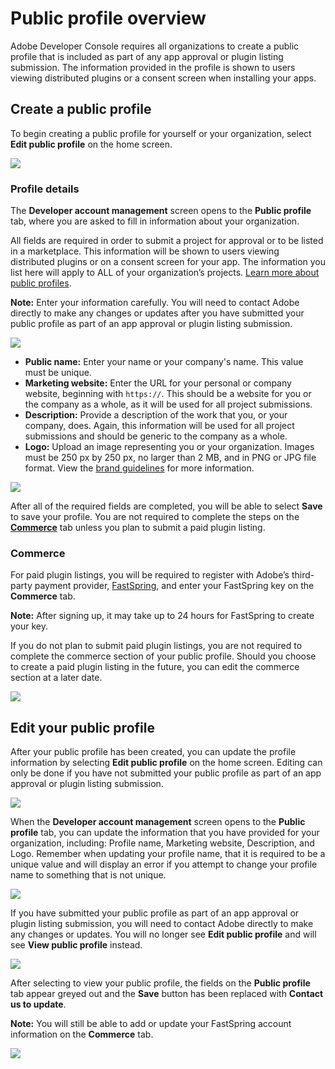 # Public profile overview

Adobe Developer Console requires all organizations to create a public profile that is included as part of any app approval or plugin listing submission. The information provided in the profile is shown to users viewing distributed plugins or a consent screen when installing your apps.

## Create a public profile

To begin creating a public profile for yourself or your organization, select **Edit public profile** on the home screen.

![](../images/public-profile-button.png)

### Profile details

The **Developer account management** screen opens to the **Public profile** tab, where you are asked to fill in information about your organization.

All fields are required in order to submit a project for approval or to be listed in a marketplace. This information will be shown to users viewing distributed plugins or on a consent screen for your app. The information you list here will apply to ALL of your organization’s projects. [Learn more about public profiles](https://adobexdplatform.com/plugin-docs/distribution/how-to-submit-to-plugin-manager.html).

**Note:** Enter your information carefully. You will need to contact Adobe directly to make any changes or updates after you have submitted your public profile as part of an app approval or plugin listing submission.

![](../images/public-profile-create.png)

* **Public name:** Enter your name or your company's name. This value must be unique.
* **Marketing website:** Enter the URL for your personal or company website, beginning with `https://`. This should be a website for you or the company as a whole, as it will be used for all project submissions.
* **Description:** Provide a description of the work that you, or your company, does. Again, this information will be used for all project submissions and should be generic to the company as a whole.
* **Logo:** Upload an image representing you or your organization. Images must be 250 px by 250 px, no larger than 2 MB, and in PNG or JPG file format. View the [brand guidelines](https://partners.adobe.com/content/dam/tep_assets/public/public_1/documents/Adobe-Creative-Cloud-Developer-Brand-Guide.pdf) for more information.

![](../images/public-profile-complete.png)

After all of the required fields are completed, you will be able to select **Save** to save your profile. You are not required to complete the steps on the **[Commerce](#commerce)** tab unless you plan to submit a paid plugin listing.

### Commerce

For paid plugin listings, you will be required to register with Adobe’s third-party payment provider, [FastSpring](https://fastspring.com/), and enter your FastSpring key on the **Commerce** tab. 

**Note:** After signing up, it may take up to 24 hours for FastSpring to create your key.

If you do not plan to submit paid plugin listings, you are not required to complete the commerce section of your public profile. Should you choose to create a paid plugin listing in the future, you can edit the commerce section at a later date.

![](../images/public-profile-commerce.png)

## Edit your public profile

After your public profile has been created, you can update the profile information by selecting **Edit public profile** on the home screen. Editing can only be done if you have not submitted your public profile as part of an app approval or plugin listing submission.

![](../images/public-profile-button.png)

When the **Developer account management** screen opens to the **Public profile** tab, you can update the information that you have provided for your organization, including: Profile name, Marketing website, Description, and Logo. Remember when updating your profile name, that it is required to be a unique value and will display an error if you attempt to change your profile name to something that is not unique.

![](../images/public-profile-edit.png)

If you have submitted your public profile as part of an app approval or plugin listing submission, you will need to contact Adobe directly to make any changes or updates. You will no longer see **Edit public profile** and will see **View public profile** instead. 

![](../images/public-profile-view-only.png)

After selecting to view your public profile, the fields on the **Public profile** tab appear greyed out and the **Save** button has been replaced with **Contact us to update**. 

**Note:** You will still be able to add or update your FastSpring account information on the **Commerce** tab.

![](../images/public-profile-contact-to-update.png)